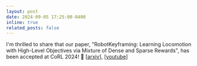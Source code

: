 ```yaml
---
layout: post
date: 2024-09-05 17:25:00-0400
inline: true
related_posts: false
---
```


I'm thrilled to share that our paper, "RobotKeyframing: Learning Locomotion with High-Level Objectives via Mixture of Dense and Sparse Rewards", has been accepted at CoRL 2024! 🎉
[[arxiv](https://arxiv.org/abs/2407.11562v1)],
[[youtube](https://youtu.be/YpOABpwdxko?si=fLQjkJKXr7zuSlW8)]
